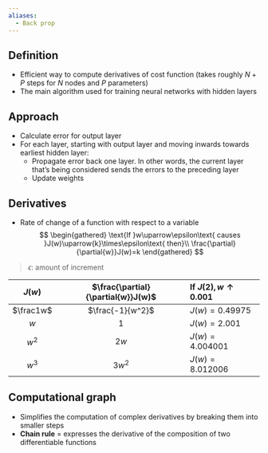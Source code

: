 ```yaml
---
aliases:
  - Back prop
---
```


## Definition

- Efficient way to compute derivatives of cost function (takes roughly $N+P$ steps for $N$ nodes and $P$ parameters)
- The main algorithm used for training neural networks with hidden layers

## Approach

- Calculate error for output layer
- For each layer, starting with output layer and moving inwards towards earliest hidden layer:
	- Propagate error back one layer. In other words, the current layer that’s being considered sends the errors to the preceding layer
	- Update weights

## Derivatives

- Rate of change of a function with respect to a variable
$$
\begin{gathered}
\text{If }w\uparrow\epsilon\text{ causes }J(w)\uparrow{k}\times\epsilon\text{ then}\\
\frac{\partial}{\partial{w}}J(w)=k
\end{gathered}
$$
> $\epsilon$: amount of increment

| $J(w)$ | $\frac{\partial}{\partial{w}}J(w)$ | If $J(2),{w}\uparrow0.001$ |
| :--: | :--: | :--- |
| $\frac1w$ | $\frac{-1}{w^2}$ | $J(w)=0.49975$ |
| $w$ | $1$ | $J(w)=2.001$ |
| $w^2$ | $2w$ | $J(w)=4.004001$ |
| $w^3$ | $3w^2$ | $J(w)=8.012006$ |

## Computational graph

- Simplifies the computation of complex derivatives by breaking them into smaller steps
- **Chain rule** = expresses the derivative of the composition of two differentiable functions
